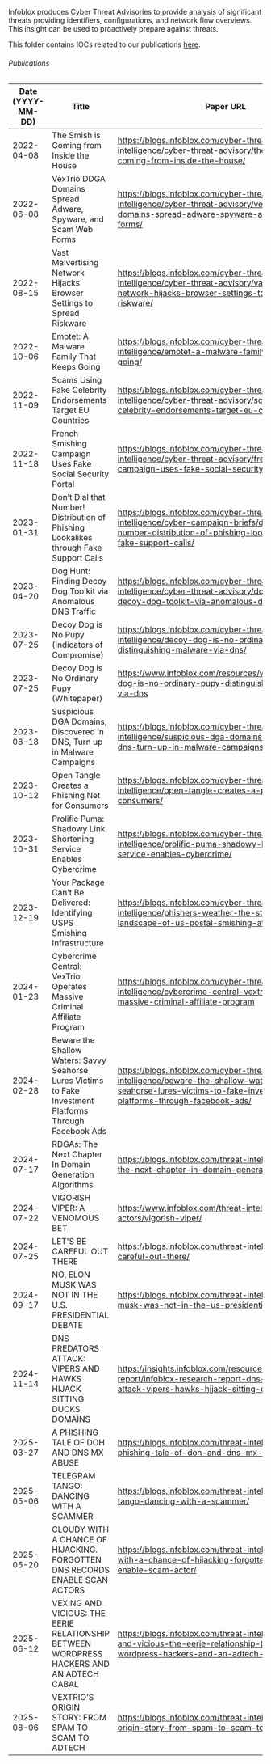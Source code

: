 Infoblox produces Cyber Threat Advisories to provide analysis of significant threats providing identifiers, configurations, and network flow overviews. This insight can be used to proactively prepare against threats.

This folder contains IOCs related to our publications [here](https://blogs.infoblox.com/category/cyber-threat-intelligence/cyber-threat-advisory/).


###### Publications
| Date (YYYY-MM-DD) | Title                                                                                                     | Paper URL                                                                                                                                                    | Data File                                                                                                             |
|-------------------|-----------------------------------------------------------------------------------------------------------|--------------------------------------------------------------------------------------------------------------------------------------------------------------|-----------------------------------------------------------------------------------------------------------------------|
| 2022-04-08        | The Smish is Coming from Inside the House                                                                 | https://blogs.infoblox.com/cyber-threat-intelligence/cyber-threat-advisory/the-smish-is-coming-from-inside-the-house/                                        | https://github.com/infobloxopen/threat-intelligence/blob/main/csv/indicators/smishing_cta_20220408_iocs.csv           |
| 2022-06-08        | VexTrio DDGA Domains Spread Adware, Spyware, and Scam Web Forms                                           | https://blogs.infoblox.com/cyber-threat-intelligence/cyber-threat-advisory/vextrio-ddga-domains-spread-adware-spyware-and-scam-web-forms/                    | https://github.com/infobloxopen/threat-intelligence/blob/main/csv/indicators/vextrio_cta_20220606_iocs.csv            |
| 2022-08-15        | Vast Malvertising Network Hijacks Browser Settings to Spread Riskware                                     | https://blogs.infoblox.com/cyber-threat-intelligence/cyber-threat-advisory/vast-malvertising-network-hijacks-browser-settings-to-spread-riskware/            | https://github.com/infobloxopen/threat-intelligence/blob/main/csv/indicators/omnatuor_cta_20220815_iocs.csv           |
| 2022-10-06        | Emotet: A Malware Family That Keeps Going                                                                 | https://blogs.infoblox.com/cyber-threat-intelligence/emotet-a-malware-family-that-keeps-going/                                                               | https://github.com/infobloxopen/threat-intelligence/blob/main/csv/indicators/emotet_cta_20221006_iocs.csv             |
| 2022-11-09        | Scams Using Fake Celebrity Endorsements Target EU Countries                                               | https://blogs.infoblox.com/cyber-threat-intelligence/cyber-threat-advisory/scams-using-fake-celebrity-endorsements-target-eu-countries/                      | https://github.com/infobloxopen/threat-intelligence/blob/main/csv/indicators/metacoin_cta_20221109_iocs.csv           |
| 2022-11-18        | French Smishing Campaign Uses Fake Social Security Portal                                                 | https://blogs.infoblox.com/cyber-threat-intelligence/cyber-threat-advisory/french-smishing-campaign-uses-fake-social-security-portal/                        | https://github.com/infobloxopen/threat-intelligence/blob/main/csv/indicators/ameli_cta_20221118_iocs.csv              |
| 2023-01-31        | Don’t Dial that Number! Distribution of Phishing Lookalikes through Fake Support Calls                    | https://blogs.infoblox.com/cyber-threat-intelligence/cyber-campaign-briefs/dont-dial-that-number-distribution-of-phishing-lookalikes-through-fake-support-calls/ | https://github.com/infobloxopen/threat-intelligence/blob/main/csv/lookalikes_malicious_rmm_ccb_20230131_iocs.csv      |
| 2023-04-20        | Dog Hunt: Finding Decoy Dog Toolkit via Anomalous DNS Traffic                                             | https://blogs.infoblox.com/cyber-threat-intelligence/cyber-threat-advisory/dog-hunt-finding-decoy-dog-toolkit-via-anomalous-dns-traffic/                     | https://github.com/infobloxopen/threat-intelligence/blob/main/csv/indicators/decoy_dog_cta_20230420_iocs.csv          |
| 2023-07-25        | Decoy Dog is No Pupy (Indicators of Compromise)                                                           | https://blogs.infoblox.com/cyber-threat-intelligence/decoy-dog-is-no-ordinary-pupy-distinguishing-malware-via-dns/                                           | https://github.com/infobloxopen/threat-intelligence/blob/main/research_data/decoy_dog/decoy_dog_cta_20230714_iocs.csv |
| 2023-07-25        | Decoy Dog is No Ordinary Pupy (Whitepaper)                                                                | https://www.infoblox.com/resources/whitepaper/decoy-dog-is-no-ordinary-pupy-distinguishing-malware-via-dns                                                   | https://github.com/infobloxopen/threat-intelligence/blob/main/research_data/decoy_dog/                                |
| 2023-08-18        | Suspicious DGA Domains, Discovered in DNS, Turn up in Malware Campaigns                                   | https://blogs.infoblox.com/cyber-threat-intelligence/suspicious-dga-domains-discovered-in-dns-turn-up-in-malware-campaigns/                                  | https://github.com/infobloxopen/threat-intelligence/blob/main/csv/indicators/suspicious_dga_cta_20230823.csv          |
| 2023-10-12        | Open Tangle Creates a Phishing Net for Consumers                                                          | https://blogs.infoblox.com/cyber-threat-intelligence/open-tangle-creates-a-phishing-net-for-consumers/                                                       | https://github.com/infobloxopen/threat-intelligence/blob/main/csv/indicators/open_tangle_cta_20231012_iocs.csv        |
| 2023-10-31        | Prolific Puma: Shadowy Link Shortening Service Enables Cybercrime                                         | https://blogs.infoblox.com/cyber-threat-intelligence/prolific-puma-shadowy-link-shortening-service-enables-cybercrime/                                       | https://github.com/infobloxopen/threat-intelligence/tree/main/indicators/csv/prolific_puma_20231031.csv               |
| 2023-12-19        | Your Package Can’t Be Delivered: Identifying USPS Smishing Infrastructure                                 | https://blogs.infoblox.com/cyber-threat-intelligence/phishers-weather-the-storm-the-dns-landscape-of-us-postal-smishing-attacks/                             | https://github.com/infobloxopen/threat-intelligence/tree/main/indicators/csv/usps_cta_20231219.csv                    |
| 2024-01-23        | Cybercrime Central: VexTrio Operates Massive Criminal Affiliate Program                                   | https://blogs.infoblox.com/cyber-threat-intelligence/cybercrime-central-vextrio-operates-massive-criminal-affiliate-program                                  | https://github.com/infobloxopen/threat-intelligence/tree/main/indicators/csv/vextrio_cta_20240123_iocs.csv            |
| 2024-02-28        | Beware the Shallow Waters: Savvy Seahorse Lures Victims to Fake Investment Platforms Through Facebook Ads | https://blogs.infoblox.com/cyber-threat-intelligence/beware-the-shallow-waters-savvy-seahorse-lures-victims-to-fake-investment-platforms-through-facebook-ads/ | https://github.com/infobloxopen/threat-intelligence/tree/main/indicators/csv/savvy_seahorse_20240228_iocs.csv         |
| 2024-07-17        | RDGAs: The Next Chapter In Domain Generation Algorithms                                                   | https://blogs.infoblox.com/threat-intelligence/rdgas-the-next-chapter-in-domain-generation-algorithms/                                                       | https://github.com/infobloxopen/threat-intelligence/tree/main/indicators/csv/rdga_20240717.csv                        |
| 2024-07-22        | VIGORISH VIPER: A VENOMOUS BET                                                                            | https://www.infoblox.com/threat-intel/threat-actors/vigorish-viper/                                                                                          | https://github.com/infobloxopen/threat-intelligence/tree/main/indicators/csv/vigorish_viper_20240722_iocs.csv         |
| 2024-07-25        | LET'S BE CAREFUL OUT THERE                                                                                | https://blogs.infoblox.com/threat-intelligence/lets-be-careful-out-there/                                                                                    | https://github.com/infobloxopen/threat-intelligence/tree/main/indicators/csv/crowdstrike_lookalike_20240726_iocs.csv  |
| 2024-09-17        | NO, ELON MUSK WAS NOT IN THE U.S. PRESIDENTIAL DEBATE                                                     | https://blogs.infoblox.com/threat-intelligence/no-elon-musk-was-not-in-the-us-presidential-debate/                                                           | https://github.com/infobloxopen/threat-intelligence/tree/main/indicators/csv/deepfake_crypto_scam_20240917_iocs.csv   |
| 2024-11-14        | DNS PREDATORS ATTACK: VIPERS AND HAWKS HIJACK SITTING DUCKS DOMAINS                                       | https://insights.infoblox.com/resources-research-report/infoblox-research-report-dns-predators-attack-vipers-hawks-hijack-sitting-ducks-domains              | https://github.com/infobloxopen/threat-intelligence/tree/main/indicators/csv/sitting_ducks_20241113_iocs.csv          |
| 2025-03-27        | A PHISHING TALE OF DOH AND DNS MX ABUSE                                                                   | https://blogs.infoblox.com/threat-intelligence/a-phishing-tale-of-doh-and-dns-mx-abuse/                                                                      | https://github.com/infobloxopen/threat-intelligence/tree/main/indicators/csv/morphing_meerkat_20250327.csv            |
| 2025-05-06        | TELEGRAM TANGO: DANCING WITH A SCAMMER                                                                   | https://blogs.infoblox.com/threat-intelligence/telegram-tango-dancing-with-a-scammer/                                                                      | https://github.com/infobloxopen/threat-intelligence/tree/main/indicators/csv/pig_butchering_20250506_iocs.csv            |
| 2025-05-20        | CLOUDY WITH A CHANCE OF HIJACKING. FORGOTTEN DNS RECORDS ENABLE SCAN ACTORS | https://blogs.infoblox.com/threat-intelligence/cloudy-with-a-chance-of-hijacking-forgotten-dns-records-enable-scam-actor/ | https://github.com/infobloxopen/threat-intelligence/tree/main/indicators/csv/hazy_hawk_20250520_iocs.csv            |
| 2025-06-12        | VEXING AND VICIOUS: THE EERIE RELATIONSHIP BETWEEN WORDPRESS HACKERS AND AN ADTECH CABAL | https://blogs.infoblox.com/threat-intelligence/vexing-and-vicious-the-eerie-relationship-between-wordpress-hackers-and-an-adtech-cabal/ | https://github.com/infobloxopen/threat-intelligence/tree/main/indicators/csv/malicious_adtech_20250612_iocs.csv           |
| 2025-08-06        | VEXTRIO’S ORIGIN STORY: FROM SPAM TO SCAM TO ADTECH  | https://blogs.infoblox.com/threat-intelligence/vextrios-origin-story-from-spam-to-scam-to-adtech/ | https://github.com/infobloxopen/threat-intelligence/tree/main/indicators/csv/vextrio_unveiled_20250806.csv           |
